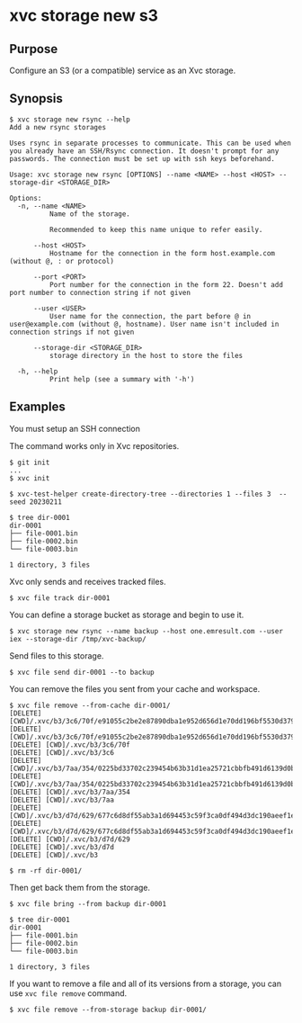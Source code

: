 # xvc storage new s3

## Purpose

Configure an S3 (or a compatible) service as an Xvc storage.

## Synopsis

```console
$ xvc storage new rsync --help
Add a new rsync storages

Uses rsync in separate processes to communicate. This can be used when you already have an SSH/Rsync connection. It doesn't prompt for any passwords. The connection must be set up with ssh keys beforehand.

Usage: xvc storage new rsync [OPTIONS] --name <NAME> --host <HOST> --storage-dir <STORAGE_DIR>

Options:
  -n, --name <NAME>
          Name of the storage.
          
          Recommended to keep this name unique to refer easily.

      --host <HOST>
          Hostname for the connection in the form host.example.com  (without @, : or protocol)

      --port <PORT>
          Port number for the connection in the form 22. Doesn't add port number to connection string if not given

      --user <USER>
          User name for the connection, the part before @ in user@example.com (without @, hostname). User name isn't included in connection strings if not given

      --storage-dir <STORAGE_DIR>
          storage directory in the host to store the files

  -h, --help
          Print help (see a summary with '-h')

```

## Examples

You must setup an SSH connection

The command works only in Xvc repositories.

```console
$ git init
...
$ xvc init

$ xvc-test-helper create-directory-tree --directories 1 --files 3  --seed 20230211

$ tree dir-0001
dir-0001
├── file-0001.bin
├── file-0002.bin
└── file-0003.bin

1 directory, 3 files

```

Xvc only sends and receives tracked files.

```console
$ xvc file track dir-0001
```

You can define a storage bucket as storage and begin to use it.

```console
$ xvc storage new rsync --name backup --host one.emresult.com --user iex --storage-dir /tmp/xvc-backup/

```

Send files to this storage.

```console
$ xvc file send dir-0001 --to backup

```

You can remove the files you sent from your cache and workspace.

```console
$ xvc file remove --from-cache dir-0001/
[DELETE] [CWD]/.xvc/b3/3c6/70f/e91055c2be2e87890dba1e952d656d1e70dd196bf5530d379243c6e4aa/0.bin
[DELETE] [CWD]/.xvc/b3/3c6/70f/e91055c2be2e87890dba1e952d656d1e70dd196bf5530d379243c6e4aa
[DELETE] [CWD]/.xvc/b3/3c6/70f
[DELETE] [CWD]/.xvc/b3/3c6
[DELETE] [CWD]/.xvc/b3/7aa/354/0225bd33702c239454b63b31d1ea25721cbbfb491d6139d0b85b82d15d/0.bin
[DELETE] [CWD]/.xvc/b3/7aa/354/0225bd33702c239454b63b31d1ea25721cbbfb491d6139d0b85b82d15d
[DELETE] [CWD]/.xvc/b3/7aa/354
[DELETE] [CWD]/.xvc/b3/7aa
[DELETE] [CWD]/.xvc/b3/d7d/629/677c6d8df55ab3a1d694453c59f3ca0df494d3dc190aeef1e00abd96eb/0.bin
[DELETE] [CWD]/.xvc/b3/d7d/629/677c6d8df55ab3a1d694453c59f3ca0df494d3dc190aeef1e00abd96eb
[DELETE] [CWD]/.xvc/b3/d7d/629
[DELETE] [CWD]/.xvc/b3/d7d
[DELETE] [CWD]/.xvc/b3

$ rm -rf dir-0001/
```

Then get back them from the storage.

```console
$ xvc file bring --from backup dir-0001

$ tree dir-0001
dir-0001
├── file-0001.bin
├── file-0002.bin
└── file-0003.bin

1 directory, 3 files

```

If you want to remove a file and all of its versions from a storage, you can use `xvc file remove` command.

```console
$ xvc file remove --from-storage backup dir-0001/

```
